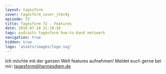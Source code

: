 ```yaml
---
layout: tagesform
cover: tagesform_cover_jtbc9y
episode: 72
title: Tagesform 72 - Features
date: 2016-07-18 21:16:28
tags: podcasts tagesform how-to-band netzwerk
navigation: true
hidden: true
logo: 'assets/images/logo.svg'
---
```


Ich möchte mit der ganzen Welt features aufnehmen! Meldet euch
gerne bei mir: [tagesform@hannesdiem.de](mailto:tagesform@hannesdiem.de)
